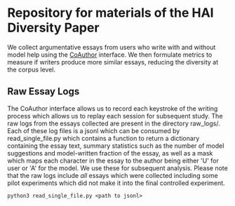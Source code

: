 # Repository for materials of the HAI Diversity Paper 

We collect argumentative essays from users who write with and without model help using the [CoAuthor](https://coauthor.stanford.edu/) interface. We then formulate metrics to measure if writers produce more similar essays, reducing the diversity at the corpus level. 

## Raw Essay Logs
The CoAuthor interface allows us to record each keystroke of the writing process which allows us to replay each session for subsequent study. The raw logs from the essays collected are present in the directory raw\_logs/.<br/>
Each of these log files is a jsonl which can be consumed by read\_single\_file.py which contains a function to return a dictionary containing the essay text, summary statistics such as the number of model suggestions and model-written fraction of the essay, as well as a mask which maps each character in the essay to the author being either 'U' for user or 'A' for the model. We use these for subsequent analysis. Please note that the raw logs include _all_ essays which were collected including some pilot experiments which did not make it into the final controlled experiment.  

```
python3 read_single_file.py <path to jsonl>
``` 
